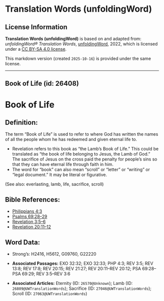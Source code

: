 # Translation Words (unfoldingWord)

## License Information

**Translation Words (unfoldingWord)** is based on and adapted from: _unfoldingWord® Translation Words_, [unfoldingWord](https://unfoldingword.org/utw), 2022, which is licensed under a [CC BY-SA 4.0 license](https://creativecommons.org/licenses/by-sa/4.0/legalcode.en).

This markdown version (created `2025-10-16`) is provided under the same license.



--------------------------------

## Book of Life (id: 26408)

Book of Life
============

Definition:
-----------

The term “Book of Life” is used to refer to where God has written the names of all the people whom he has redeemed and given eternal life to.

* Revelation refers to this book as “the Lamb’s Book of Life.” This could be translated as “the book of life belonging to Jesus, the Lamb of God.” The sacrifice of Jesus on the cross paid the penalty for people’s sins so that they can have eternal life through faith in him.
* The word for “book” can also mean “scroll” or “letter” or “writing” or “legal document.” It may be literal or figurative.

(See also: everlasting, lamb, life, sacrifice, scroll)

Bible References:
-----------------

* [Philippians 4:3](https://ref.ly/Phil4:3)
* [Psalms 69:28–29](https://ref.ly/Ps69:28-Ps69:29)
* [Revelation 3:5–6](https://ref.ly/Rev3:5-Rev3:6)
* [Revelation 20:11–12](https://ref.ly/Rev20:11-Rev20:12)

Word Data:
----------

* Strong’s: H2416, H5612, G09760, G22220

* **Associated Passages:** EXO 32:32; EXO 32:33; PHP 4:3; REV 3:5; REV 13:8; REV 17:8; REV 20:15; REV 21:27; REV 20:11–REV 20:12; PSA 69:28–PSA 69:29; REV 3:5–REV 3:6
* **Associated Articles:** Eternity (ID: `26570@Unknown`); Lamb (ID: `26809@UWTranslationWords`); Sacrifice (ID: `27046@UWTranslationWords`); Scroll (ID: `27063@UWTranslationWords`)

